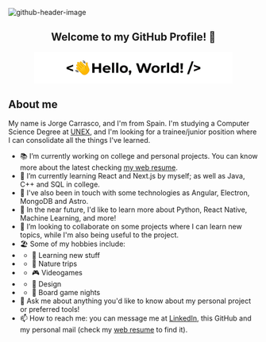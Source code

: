 ![github-header-image](https://github.com/JorgeCarrascoF/JorgeCarrascoF/assets/105206644/1b61a269-e979-40a2-9e21-34798bc43616)
<div align="center">
<h2>
Welcome to my GitHub Profile! 👋  
</h2>
<img align="center" src="https://raw.githubusercontent.com/JorgeCarrascoF/JorgeCarrascoF/main/hello-multi.gif" width='400px'>  
</div>

<h2>About me</h2>
<p>
My name is Jorge Carrasco, and I'm from Spain. I'm studying a Computer Science Degree at <a href="https://www.unex.es/">UNEX</a>, and I'm looking for a trainee/junior position where I can consolidate all the things I've learned.
</p>

- 📚 I’m currently working on college and personal projects. You can know more about the latest checking <a href="https://jorgecarrascof.github.io/">my web resume</a>.
- 🌱 I’m currently learning React and Next.js by myself; as well as Java, C++ and SQL in college.
- 💭 I've also been in touch with some technologies as Angular, Electron, MongoDB and Astro.
- 💫 In the near future, I'd like to learn more about Python, React Native, Machine Learning, and more!
- 👯 I’m looking to collaborate on some projects where I can learn new topics, while I'm also being useful to the project.
- 🏖️ Some of my hobbies include:
- -  🔭 Learning new stuff
- -  🍃 Nature trips
- -  🎮 Videogames
- -  🎨 Design
- -  👾 Board game nights
- 💬 Ask me about anything you'd like to know about my personal project or preferred tools!
- 📫 How to reach me: you can message me at <a href="www.linkedin.com/in/jorge-carrasco-facundo">LinkedIn</a>, this GitHub and my personal mail (check my <a href="https://jorgecarrascof.github.io/">web resume</a> to find it).

